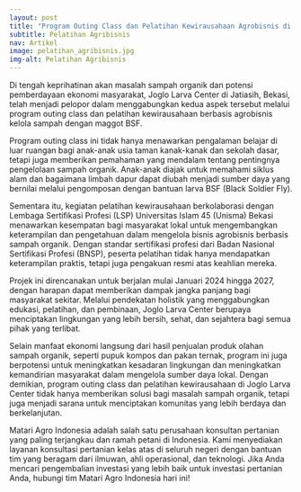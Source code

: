 ```yaml
---
layout: post
title: "Program Outing Class dan Pelatihan Kewirausahaan Agrobisnis di Joglo Larva Center, Bekasi"
subtitle: Pelatihan Agribisnis 
nav: Artikel
image: pelatihan_agribisnis.jpg
img-alt: Pelatihan Agribisnis
---
```


Di tengah keprihatinan akan masalah sampah organik dan potensi pemberdayaan ekonomi masyarakat, Joglo Larva Center di Jatiasih, Bekasi, telah menjadi pelopor dalam menggabungkan kedua aspek tersebut melalui program outing class dan pelatihan kewirausahaan berbasis agrobisnis kelola sampah dengan maggot BSF.

Program outing class ini tidak hanya menawarkan pengalaman belajar di luar ruangan bagi anak-anak usia taman kanak-kanak dan sekolah dasar, tetapi juga memberikan pemahaman yang mendalam tentang pentingnya pengelolaan sampah organik. Anak-anak diajak untuk memahami siklus alam dan bagaimana limbah dapur dapat diubah menjadi sumber daya yang bernilai melalui pengomposan dengan bantuan larva BSF (Black Soldier Fly).

Sementara itu, kegiatan pelatihan kewirausahaan berkolaborasi dengan Lembaga Sertifikasi Profesi (LSP) Universitas Islam 45 (Unisma) Bekasi menawarkan kesempatan bagi masyarakat lokal untuk mengembangkan keterampilan dan pengetahuan dalam mengelola bisnis agrobisnis berbasis sampah organik. Dengan standar sertifikasi profesi dari Badan Nasional Sertifikasi Profesi (BNSP), peserta pelatihan tidak hanya mendapatkan keterampilan praktis, tetapi juga pengakuan resmi atas keahlian mereka.

Projek ini direncanakan untuk berjalan mulai Januari 2024 hingga 2027, dengan harapan dapat memberikan dampak jangka panjang bagi masyarakat sekitar. Melalui pendekatan holistik yang menggabungkan edukasi, pelatihan, dan pembinaan, Joglo Larva Center berupaya menciptakan lingkungan yang lebih bersih, sehat, dan sejahtera bagi semua pihak yang terlibat.

Selain manfaat ekonomi langsung dari hasil penjualan produk olahan sampah organik, seperti pupuk kompos dan pakan ternak, program ini juga berpotensi untuk meningkatkan kesadaran lingkungan dan meningkatkan kemandirian masyarakat dalam mengelola sumber daya lokal. Dengan demikian, program outing class dan pelatihan kewirausahaan di Joglo Larva Center tidak hanya memberikan solusi bagi masalah sampah organik, tetapi juga menjadi sarana untuk menciptakan komunitas yang lebih berdaya dan berkelanjutan.

Matari Agro Indonesia adalah salah satu perusahaan konsultan pertanian yang paling terjangkau dan ramah petani di Indonesia. Kami menyediakan layanan konsultasi pertanian kelas atas di seluruh negeri dengan bantuan tim yang beragam dari ilmuwan, ahli operasional, dan teknologi. Jika Anda mencari pengembalian investasi yang lebih baik untuk investasi pertanian Anda, hubungi tim Matari Agro Indonesia hari ini!

